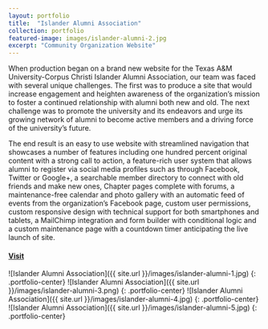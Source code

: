 ```yaml
---
layout: portfolio
title:  "Islander Alumni Association"
collection: portfolio
featured-image: images/islander-alumni-2.jpg
excerpt: "Community Organization Website"
---
```


When production began on a brand new website for the Texas A&M University-Corpus Christi Islander Alumni Association, our team was faced with several unique challenges. The first was to produce a site that would increase engagement and heighten awareness of the organization’s mission to foster a continued relationship with alumni both new and old. The next challenge was to promote the university and its endeavors and urge its growing network of alumni to become active members and a driving force of the university’s future.

The end result is an easy to use website with streamlined navigation that showcases a number of features including one hundred percent original content with a strong call to action, a feature-rich user system that allows alumni to register via social media profiles such as through Facebook, Twitter or Google+, a searchable member directory to connect with old friends and make new ones, Chapter pages complete with forums, a maintenance-free calendar and photo gallery with an automatic feed of events from the organization’s Facebook page, custom user permissions, custom responsive design with technical support for both smartphones and tablets, a MailChimp integration and form builder with conditional logic and a custom maintenance page with a countdown timer anticipating the live launch of site.

#### [Visit](http://www.islanderalumni.org/)

![Islander Alumni Association]({{ site.url }}/images/islander-alumni-1.jpg)
{: .portfolio-center}
![Islander Alumni Association]({{ site.url }}/images/islander-alumni-3.png)
{: .portfolio-center}
![Islander Alumni Association]({{ site.url }}/images/islander-alumni-4.jpg)
{: .portfolio-center}
![Islander Alumni Association]({{ site.url }}/images/islander-alumni-5.jpg)
{: .portfolio-center}
